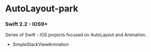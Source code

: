 # AutoLayout-park
### Swift 2.2 - IOS9+

Series of Swift - IOS projects focused on AutoLayout and Animation. 

* SimpleStackViewAnimation

